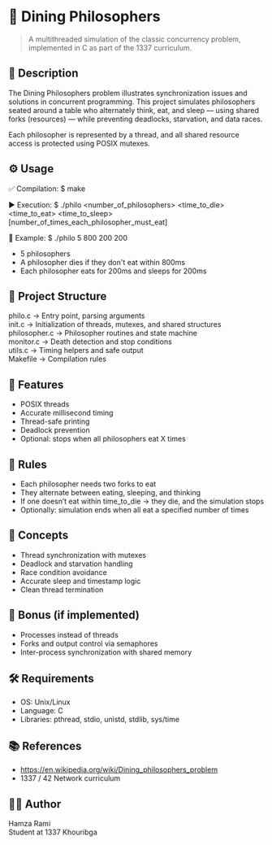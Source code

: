 # 🧠 Dining Philosophers

> A multithreaded simulation of the classic concurrency problem, implemented in C as part of the 1337 curriculum.

📌 Description
---------------
The Dining Philosophers problem illustrates synchronization issues and solutions in concurrent programming.
This project simulates philosophers seated around a table who alternately think, eat, and sleep — using shared forks (resources) — while preventing deadlocks, starvation, and data races.

Each philosopher is represented by a thread, and all shared resource access is protected using POSIX mutexes.

⚙️ Usage
--------

✅ Compilation:
$ make

▶️ Execution:
$ ./philo <number_of_philosophers> <time_to_die> <time_to_eat> <time_to_sleep> [number_of_times_each_philosopher_must_eat]

📘 Example:
$ ./philo 5 800 200 200

- 5 philosophers
- A philosopher dies if they don't eat within 800ms
- Each philosopher eats for 200ms and sleeps for 200ms

📁 Project Structure
---------------------
philo.c         → Entry point, parsing arguments  
init.c          → Initialization of threads, mutexes, and shared structures  
philosopher.c   → Philosopher routines and state machine  
monitor.c       → Death detection and stop conditions  
utils.c         → Timing helpers and safe output  
Makefile        → Compilation rules

🧵 Features
-----------
- POSIX threads
- Accurate millisecond timing
- Thread-safe printing
- Deadlock prevention
- Optional: stops when all philosophers eat X times

📖 Rules
---------
- Each philosopher needs two forks to eat
- They alternate between eating, sleeping, and thinking
- If one doesn’t eat within time_to_die → they die, and the simulation stops
- Optionally: simulation ends when all eat a specified number of times

🧠 Concepts
------------
- Thread synchronization with mutexes
- Deadlock and starvation handling
- Race condition avoidance
- Accurate sleep and timestamp logic
- Clean thread termination

🚀 Bonus (if implemented)
--------------------------
- Processes instead of threads
- Forks and output control via semaphores
- Inter-process synchronization with shared memory

🛠️ Requirements
----------------
- OS: Unix/Linux
- Language: C
- Libraries: pthread, stdio, unistd, stdlib, sys/time

📚 References
--------------
- https://en.wikipedia.org/wiki/Dining_philosophers_problem
- 1337 / 42 Network curriculum

👨‍💻 Author
-----------
Hamza Rami  
Student at 1337 Khouribga 
